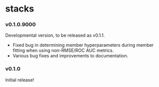 # stacks

### v0.1.0.9000

Developmental version, to be released as v0.1.1.

* Fixed bug in determining member hyperparameters during member
  fitting when using non-RMSE/ROC AUC metrics.
* Various bug fixes and improvements to documentation.

### v0.1.0

Initial release!
